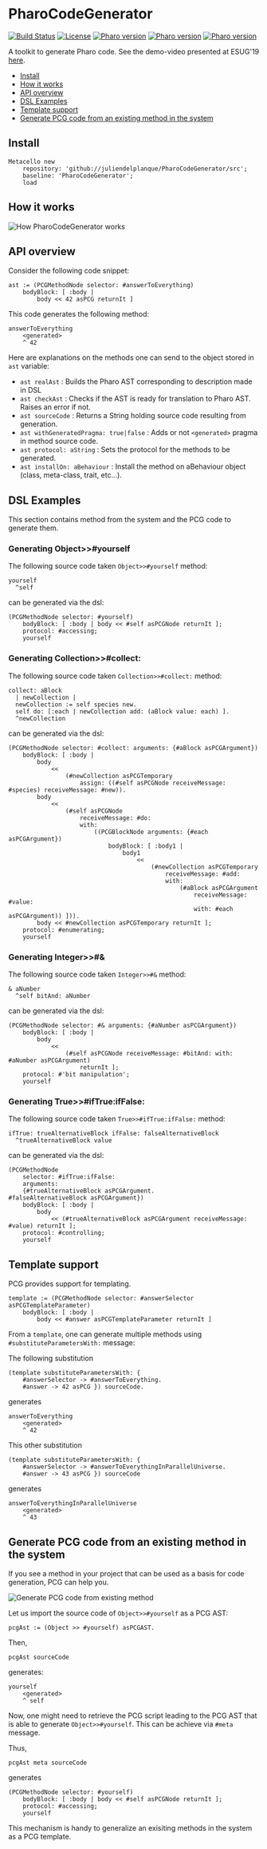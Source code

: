 # PharoCodeGenerator
[![Build Status](https://travis-ci.org/juliendelplanque/PharoCodeGenerator.svg?branch=master)](https://travis-ci.org/juliendelplanque/PharoCodeGenerator)
[![License](https://img.shields.io/badge/license-MIT-blue.svg)](LICENSE)
[![Pharo version](https://img.shields.io/badge/Pharo-6.1-%23aac9ff.svg)](https://pharo.org/download)
[![Pharo version](https://img.shields.io/badge/Pharo-7.0-%23aac9ff.svg)](https://pharo.org/download)
[![Pharo version](https://img.shields.io/badge/Pharo-8.0-%23aac9ff.svg)](https://pharo.org/download)

A toolkit to generate Pharo code. See the demo-video presented at ESUG'19 [here](https://www.youtube.com/watch?v=L3CiHWkW9Gs).

- [Install](#install)
- [How it works](#how-it-works)
- [API overview](#api-overview)
- [DSL Examples](#dsl-examples)
- [Template support](#template-support)
- [Generate PCG code from an existing method in the system](#generate-pcg-code-from-an-existing-method-in-the-system)

## Install

```st
Metacello new
	repository: 'github://juliendelplanque/PharoCodeGenerator/src';
	baseline: 'PharoCodeGenerator';
	load
```

## How it works

![How PharoCodeGenerator works](resources/howitworks.png)

## API overview

Consider the following code snippet:

```st
ast := (PCGMethodNode selector: #answerToEverything)
	bodyBlock: [ :body |
		body << 42 asPCG returnIt ]
```

This code generates the following method:

```st
answerToEverything
	<generated>
	^ 42
```

Here are explanations on the methods one can send to the object stored in `ast` variable:

- `ast realAst` : Builds the Pharo AST corresponding to description made in DSL
- `ast checkAst` : Checks if the AST is ready for translation to Pharo AST. Raises an error if not.
- `ast sourceCode` : Returns a String holding source code resulting from generation.
- `ast withGeneratedPragma: true|false` : Adds or not `<generated>` pragma in method source code.
- `ast protocol: aString` : Sets the protocol for the methods to be generated.
- `ast installOn: aBehaviour` : Install the method on aBehaviour object (class, meta-class, trait, etc...).

## DSL Examples
This section contains method from the system and the PCG code to generate them.

### Generating Object>>#yourself

The following source code taken `Object>>#yourself` method:

```st
yourself
  ^self
```

can be generated via the dsl:

```st
(PCGMethodNode selector: #yourself)
	bodyBlock: [ :body | body << #self asPCGNode returnIt ];
	protocol: #accessing;
	yourself
```

### Generating Collection>>#collect:

The following source code taken `Collection>>#collect:` method:

```st
collect: aBlock
  | newCollection |
  newCollection := self species new.
  self do: [:each | newCollection add: (aBlock value: each) ].
  ^newCollection
```

can be generated via the dsl:

```st
(PCGMethodNode selector: #collect: arguments: {#aBlock asPCGArgument})
	bodyBlock: [ :body | 
		body
			<<
				(#newCollection asPCGTemporary
					assign: ((#self asPCGNode receiveMessage: #species) receiveMessage: #new)).
		body
			<<
				(#self asPCGNode
					receiveMessage: #do:
					with:
						((PCGBlockNode arguments: {#each asPCGArgument})
							bodyBlock: [ :body1 | 
								body1
									<<
										(#newCollection asPCGTemporary
											receiveMessage: #add:
											with:
												(#aBlock asPCGArgument
													receiveMessage: #value:
													with: #each asPCGArgument)) ])).
		body << #newCollection asPCGTemporary returnIt ];
	protocol: #enumerating;
	yourself
```

### Generating Integer>>#&

The following source code taken `Integer>>#&` method:

```st
& aNumber
  ^self bitAnd: aNumber
```

can be generated via the dsl:

```st
(PCGMethodNode selector: #& arguments: {#aNumber asPCGArgument})
	bodyBlock: [ :body | 
		body
			<<
				(#self asPCGNode receiveMessage: #bitAnd: with: #aNumber asPCGArgument)
					returnIt ];
	protocol: #'bit manipulation';
	yourself
```

### Generating True>>#ifTrue:ifFalse:

The following source code taken `True>>#ifTrue:ifFalse:` method:

```st
ifTrue: trueAlternativeBlock ifFalse: falseAlternativeBlock
  ^trueAlternativeBlock value
```

can be generated via the dsl:

```st
(PCGMethodNode
	selector: #ifTrue:ifFalse:
	arguments:
	{#trueAlternativeBlock asPCGArgument.
#falseAlternativeBlock asPCGArgument})
	bodyBlock: [ :body | 
		body
			<< (#trueAlternativeBlock asPCGArgument receiveMessage: #value) returnIt ];
	protocol: #controlling;
	yourself
```

## Template support
PCG provides support for templating.

```st
template := (PCGMethodNode selector: #answerSelector asPCGTemplateParameter)
	bodyBlock: [ :body |
		body << #answer asPCGTemplateParameter returnIt ]
```

From a `template`, one can generate multiple methods using `#substituteParametersWith:` message:

The following substitution

```st
(template substituteParametersWith: { 
	#answerSelector -> #answerToEverything.
	#answer -> 42 asPCG }) sourceCode.
```

generates

```st
answerToEverything
	<generated>
	^ 42
```

This other substitution

```st
(template substituteParametersWith: { 
	#answerSelector -> #answerToEverythingInParallelUniverse.
	#answer -> 43 asPCG }) sourceCode
```

generates

```st
answerToEverythingInParallelUniverse
	<generated>
	^ 43
```

## Generate PCG code from an existing method in the system
If you see a method in your project that can be used as a basis for code generation, PCG can help you.

![Generate PCG code from existing method](resources/fromexistingmethod.png)

Let us import the source code of `Object>>#yourself` as a PCG AST:

```st
pcgAst := (Object >> #yourself) asPCGAST.
```

Then,

```st
pcgAst sourceCode
```

generates:

```st
yourself
	<generated>
	^ self
```

Now, one might need to retrieve the PCG script leading to the PCG AST that is able to generate `Object>>#yourself`. This can be achieve via `#meta` message.

Thus,

```st
pcgAst meta sourceCode
```

generates

```st
(PCGMethodNode selector: #yourself)
	bodyBlock: [ :body | body << #self asPCGNode returnIt ];
	protocol: #accessing;
	yourself
```

This mechanism is handy to generalize an exisiting methods in the system as a PCG template.
